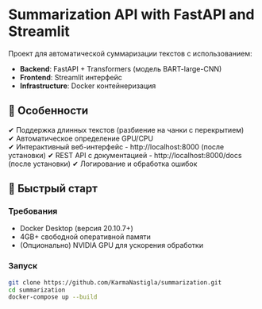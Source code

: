 # Summarization API with FastAPI and Streamlit

Проект для автоматической суммаризации текстов с использованием:
- **Backend**: FastAPI + Transformers (модель BART-large-CNN)
- **Frontend**: Streamlit интерфейс
- **Infrastructure**: Docker контейнеризация

## 📌 Особенности

✔ Поддержка длинных текстов (разбиение на чанки с перекрытием)  
✔ Автоматическое определение GPU/CPU  
✔ Интерактивный веб-интерфейс - http://localhost:8000 (после установки)
✔ REST API с документацией - http://localhost:8000/docs (после установки)
✔ Логирование и обработка ошибок  

## 🚀 Быстрый старт

### Требования
- Docker Desktop (версия 20.10.7+)
- 4GB+ свободной оперативной памяти
- (Опционально) NVIDIA GPU для ускорения обработки

### Запуск
```bash
git clone https://github.com/KarmaNastigla/summarization.git
cd summarization
docker-compose up --build